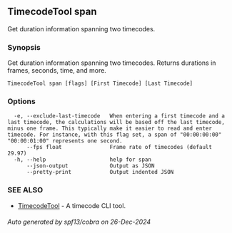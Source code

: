 ## TimecodeTool span

Get duration information spanning two timecodes.

### Synopsis

Get duration information spanning two timecodes. Returns durations in frames, seconds, time, and more.

```
TimecodeTool span [flags] [First Timecode] [Last Timecode]
```

### Options

```
  -e, --exclude-last-timecode   When entering a first timecode and a last timecode, the calculations will be based off the last timecode, minus one frame. This typically make it easier to read and enter timecode. For instance, with this flag set, a span of "00:00:00:00" "00:00:01:00" represents one second.
      --fps float               Frame rate of timecodes (default 29.97)
  -h, --help                    help for span
      --json-output             Output as JSON
      --pretty-print            Output indented JSON
```

### SEE ALSO

* [TimecodeTool](TimecodeTool.md)	 - A timecode CLI tool.

###### Auto generated by spf13/cobra on 26-Dec-2024
